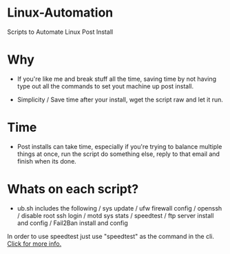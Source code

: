 # Linux-Automation
Scripts to Automate Linux Post Install

# Why 
- If you're like me and break stuff all the time, saving time by not having type out all the commands to set yout machine up post install.

- Simplicity / Save time after your install, wget the script raw and let it run.

# Time

- Post installs can take time, especially if you're trying to balance multiple things at once, run the script do something else, reply to that email and finish when its done. 

# Whats on each script?

- ub.sh includes the following / sys update / ufw firewall config / openssh / disable root ssh login / motd sys stats / speedtest / ftp server install and config / Fail2Ban install and config

In order to use speedtest just use "speedtest" as the command in the cli.[ Click for more info.](https://github.com/sivel/speedtest-cli)